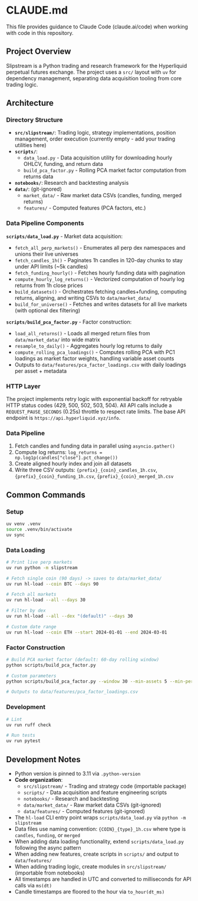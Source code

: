 # CLAUDE.md

This file provides guidance to Claude Code (claude.ai/code) when working with code in this repository.

## Project Overview

Slipstream is a Python trading and research framework for the Hyperliquid perpetual futures exchange. The project uses a `src/` layout with `uv` for dependency management, separating data acquisition tooling from core trading logic.

## Architecture

### Directory Structure

- **`src/slipstream/`**: Trading logic, strategy implementations, position management, order execution (currently empty - add your trading utilities here)
- **`scripts/`**:
  - `data_load.py` - Data acquisition utility for downloading hourly OHLCV, funding, and return data
  - `build_pca_factor.py` - Rolling PCA market factor computation from returns data
- **`notebooks/`**: Research and backtesting analysis
- **`data/`**: (git-ignored)
  - `market_data/` - Raw market data CSVs (candles, funding, merged returns)
  - `features/` - Computed features (PCA factors, etc.)

### Data Pipeline Components

**`scripts/data_load.py`** - Market data acquisition:
- `fetch_all_perp_markets()` - Enumerates all perp dex namespaces and unions their live universes
- `fetch_candles_1h()` - Paginates 1h candles in 120-day chunks to stay under API limits (~5k candles)
- `fetch_funding_hourly()` - Fetches hourly funding data with pagination
- `compute_hourly_log_returns()` - Vectorized computation of hourly log returns from 1h close prices
- `build_datasets()` - Orchestrates fetching candles+funding, computing returns, aligning, and writing CSVs to `data/market_data/`
- `build_for_universe()` - Fetches and writes datasets for all live markets (with optional dex filtering)

**`scripts/build_pca_factor.py`** - Factor construction:
- `load_all_returns()` - Loads all merged return files from `data/market_data/` into wide matrix
- `resample_to_daily()` - Aggregates hourly log returns to daily
- `compute_rolling_pca_loadings()` - Computes rolling PCA with PC1 loadings as market factor weights, handling variable asset counts
- Outputs to `data/features/pca_factor_loadings.csv` with daily loadings per asset + metadata

### HTTP Layer

The project implements retry logic with exponential backoff for retryable HTTP status codes (429, 500, 502, 503, 504). All API calls include a `REQUEST_PAUSE_SECONDS` (0.25s) throttle to respect rate limits. The base API endpoint is `https://api.hyperliquid.xyz/info`.

### Data Pipeline

1. Fetch candles and funding data in parallel using `asyncio.gather()`
2. Compute log returns: `log_returns = np.log1p(candles["close"].pct_change())`
3. Create aligned hourly index and join all datasets
4. Write three CSV outputs: `{prefix}_{coin}_candles_1h.csv`, `{prefix}_{coin}_funding_1h.csv`, `{prefix}_{coin}_merged_1h.csv`

## Common Commands

### Setup
```bash
uv venv .venv
source .venv/bin/activate
uv sync
```

### Data Loading
```bash
# Print live perp markets
uv run python -m slipstream

# Fetch single coin (90 days) -> saves to data/market_data/
uv run hl-load --coin BTC --days 90

# Fetch all markets
uv run hl-load --all --days 30

# Filter by dex
uv run hl-load --all --dex "(default)" --days 30

# Custom date range
uv run hl-load --coin ETH --start 2024-01-01 --end 2024-03-01
```

### Factor Construction
```bash
# Build PCA market factor (default: 60-day rolling window)
python scripts/build_pca_factor.py

# Custom parameters
python scripts/build_pca_factor.py --window 30 --min-assets 5 --min-periods 20

# Outputs to data/features/pca_factor_loadings.csv
```

### Development
```bash
# Lint
uv run ruff check

# Run tests
uv run pytest
```

## Development Notes

- Python version is pinned to 3.11 via `.python-version`
- **Code organization**:
  - `src/slipstream/` - Trading and strategy code (importable package)
  - `scripts/` - Data acquisition and feature engineering scripts
  - `notebooks/` - Research and backtesting
  - `data/market_data/` - Raw market data CSVs (git-ignored)
  - `data/features/` - Computed features (git-ignored)
- The `hl-load` CLI entry point wraps `scripts/data_load.py` via `python -m slipstream`
- Data files use naming convention: `{COIN}_{type}_1h.csv` where type is `candles`, `funding`, or `merged`
- When adding data loading functionality, extend `scripts/data_load.py` following the async pattern
- When adding new features, create scripts in `scripts/` and output to `data/features/`
- When adding trading logic, create modules in `src/slipstream/` (importable from notebooks)
- All timestamps are handled in UTC and converted to milliseconds for API calls via `ms(dt)`
- Candle timestamps are floored to the hour via `to_hour(dt_ms)`
